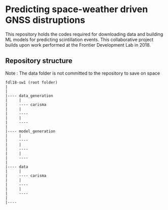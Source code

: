 # Predicting space-weather driven GNSS distruptions 

This repository holds the codes required for downloading data and building ML models for predicting scintillation events. This collaborative project builds upon work performed at the Frontier Development Lab in 2018.

## Repository structure
Note : The data folder is not committed to the repository to save on space

```
fdl18-sw1 (root folder)
| 
| 
|---- data_generation
|     | 
|     ---- carisma
|     | 
|     ----
|     | 
|     ----
| 
|---- model_generation
|     | 
|     ----
|     | 
|     ----
|     | 
|     ----
| 
|---- data
|     | 
|     ---- carisma
|     | 
|     ----
|     | 
|     ----
| 
|----
```
